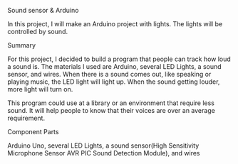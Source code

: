 Sound sensor & Arduino

In this project, I will make an Arduino project with lights. The lights will be controlled by sound.



Summary

For this project, I decided to build a program that people can track how loud a sound is. The materials I used are Arduino, several LED Lights, a sound sensor, and wires. When there is a sound comes out, like speaking or playing music, the LED light will light up. When the sound getting louder, more light will turn on. 

This program could use at a library or an environment that require less sound. It will help people to know that their voices are over an average requirement. 



Component Parts

Arduino Uno, several LED Lights, a sound sensor(High Sensitivity Microphone Sensor AVR PIC Sound Detection Module), and wires
